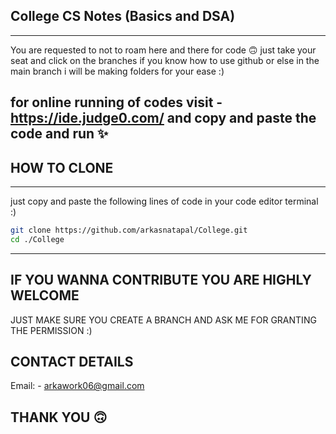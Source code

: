 ## College CS Notes (Basics and DSA) ##
------------------------------------------------------------------------------------------
You are requested to not to roam here and there for code 🙃 
just take your seat and click on the branches if you know how to use github 
or else in the main branch i will be making folders for your ease :)

for online running of codes 
visit - https://ide.judge0.com/ 
and copy and paste the code and run ✨
------------------------------------------------------------------------------------------
## HOW TO CLONE ##
------------------------------------------------------------------------------------------
just copy and paste the following lines of code in your code editor terminal :)

```bash
git clone https://github.com/arkasnatapal/College.git
cd ./College

```
-------------------------------------------------------------------------------------------
## IF YOU WANNA CONTRIBUTE YOU ARE HIGHLY WELCOME ##
JUST MAKE SURE YOU CREATE A BRANCH AND ASK ME FOR GRANTING THE PERMISSION :)

## CONTACT DETAILS ##
Email: - arkawork06@gmail.com

## THANK YOU 🙃 ##

